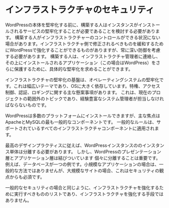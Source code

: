 # インフラストラクチャのセキュリティ

WordPressの本体を堅牢化する前に、構築する人はインスタンスがインストールされるサービスの堅牢化することが必要であることを検討する必要があります。 構築する人がインフラストラクチャーのコントロールができる状況にない場合があります。インフラストラクチャ側で修正されるべきものを緩和するためにWordPressで強化することができるものがありますが、常に深い防御を考慮する必要があります。 構築する人は、インフラストラクチャ管理者に連絡し、その上にインストールされるアプリケーション（この場合はWordPress）をさらに保護するために、具体的な堅牢化を求めることができます。

インフラストラクチャの堅牢化の基盤は、オペレーティングシステムの堅牢化です。これは幅広いテーマであり、OSに大きく依存しています。特権、アクセス制御、認証、ロギングに関する主な懸案事項があります。 これは、現在のプロジェクトの範囲外のトピックであり、経験豊富なシステム管理者が担当しなければならないものです。

WordPressは多数のプラットフォームにインストールできますが、主な焦点はApacheとMySQLの最も一般的なコンポーネントです。 一般的なルールは、サポートされているすべてのインフラストラクチャコンポーネントに適用されます。

最高のデザインプラクティスに従えば、WordPressインスタンスののインスタンス単体は分離する必要があります。 しかし、WordPressのプレゼンテーション層とアプリケーション層は結びついています 個々に分離することは重要です。例えば、データベースが一つの例です。小規模なアプリケーションの場合は、一般的な方法ではありませんが、大規模なサイトの場合、これはセキュリティの観点からも必須です。

一般的なセキュリティの場合と同じように、インフラストラクチャを強化するために実行すべきもののリストであり、インフラストラクチャを強化する手段ではありません。
